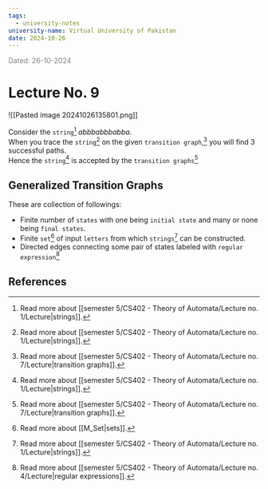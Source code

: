 ```yaml
---
tags:
  - university-notes
university-name: Virtual University of Pakistan
date: 2024-10-26
---
```


<span style="color: gray;">Dated: 26-10-2024</span>

# Lecture No. 9

![[Pasted image 20241026135801.png]]

Consider the `string`[^1] $abbbabbbabba$.  
When you trace the `string`[^1] on the given `transition graph`,[^2] you will find 3 successful paths.  
Hence the `string`[^1] is accepted by the `transition graphs`[^2]

## Generalized Transition Graphs

These are collection of followings:

- Finite number of `states` with one being `initial state` and many or none being `final states`.
- Finite `set`[^3] of input `letters` from which `strings`[^1] can be constructed.
- Directed edges connecting some pair of states labeled with `regular expression`[^4]

## References

[^1]: Read more about [[semester 5/CS402 - Theory of Automata/Lecture no. 1/Lecture|strings]].
[^2]: Read more about [[semester 5/CS402 - Theory of Automata/Lecture no. 7/Lecture|transition graphs]].
[^3]: Read more about [[M_Set|sets]].
[^4]: Read more about [[semester 5/CS402 - Theory of Automata/Lecture no. 4/Lecture|regular expressions]].